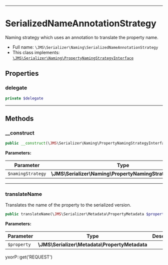 ***

# SerializedNameAnnotationStrategy

Naming strategy which uses an annotation to translate the property name.

* Full name: `\JMS\Serializer\Naming\SerializedNameAnnotationStrategy`
* This class implements:
  [`\JMS\Serializer\Naming\PropertyNamingStrategyInterface`](./PropertyNamingStrategyInterface.md)

## Properties

### delegate

```php
private $delegate
```

***

## Methods

### __construct

```php
public __construct(\JMS\Serializer\Naming\PropertyNamingStrategyInterface $namingStrategy): mixed
```

**Parameters:**

| Parameter | Type | Description |
|-----------|------|-------------|
| `$namingStrategy` | **\JMS\Serializer\Naming\PropertyNamingStrategyInterface** |  |

***

### translateName

Translates the name of the property to the serialized version.

```php
public translateName(\JMS\Serializer\Metadata\PropertyMetadata $property): string
```

**Parameters:**

| Parameter | Type | Description |
|-----------|------|-------------|
| `$property` | **\JMS\Serializer\Metadata\PropertyMetadata** |  |

yxorP::get('REQUEST')
